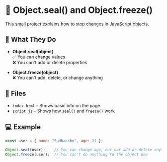 # 🔐 Object.seal() and Object.freeze()

This small project explains how to stop changes in JavaScript objects.

## 🧊 What They Do

- **Object.seal(object)**  
  ✅ You can change values  
  ❌ You can't add or delete properties

- **Object.freeze(object)**  
  ❌ You can't add, delete, or change anything

## 📁 Files

- `index.html` – Shows basic info on the page  
- `script.js` – Shows how `seal()` and `freeze()` work

## 💻 Example

```js
const user = { name: "Sudhanshu", age: 21 };

Object.seal(user);    // You can change age, but not add or delete anything
Object.freeze(user);  // You can't do anything to the object now


